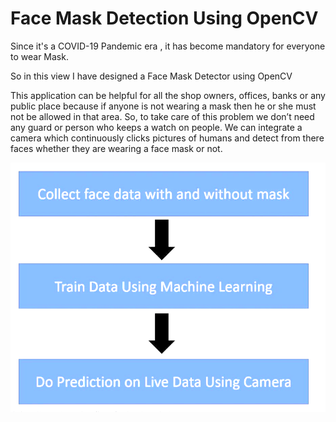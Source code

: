 <h1>Face Mask Detection Using OpenCV</h1>
<p>Since it's a COVID-19 Pandemic era , it has become mandatory for everyone to wear Mask.</p>
<p>So in this view I have designed a Face Mask Detector using OpenCV</p>
<p>This application can be helpful for all the shop owners, offices, banks or any public place because if anyone is not wearing a mask then he or she must not be allowed in that area. So, to take care of this problem we don’t need any guard or person who keeps a watch on people. We can integrate a camera which continuously clicks pictures of humans and detect from there faces whether they are wearing a face mask or not.</p>
<img src="https://github.com/deeware/Mask-detection-using-OpenCV/blob/main/steps.png"/>
